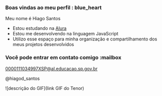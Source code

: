### Boas vindas ao meu perfil : blue_heart

Meu nome é Hiago Santos

- Estou estudando na [Alura](https://www.alura.com.br)
- Estou me desenvolvendo na linguagem JavaScript
- Utilizo esse espaço para minha organização e compartilhamento dos meus projetos desenvolvidos

### Você pode entrar em contato comigo :mailbox

0000111034997XSP@al.educacao.sp.gov.br

@hiagod_santos

![descrição do GIF](link GIF do Tenor)
